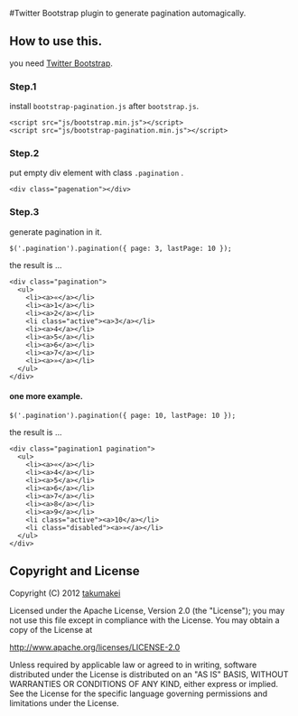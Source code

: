 #Twitter Bootstrap plugin to generate pagination automagically.

## How to use this.

you need [Twitter Bootstrap](http://twitter.github.com/bootstrap/).

### Step.1

install `bootstrap-pagination.js` after `bootstrap.js`.

    <script src="js/bootstrap.min.js"></script>
    <script src="js/bootstrap-pagination.min.js"></script>

### Step.2

put empty div element with class `.pagination` .

    <div class="pagenation"></div>

### Step.3

generate pagination in it.

    $('.pagination').pagination({ page: 3, lastPage: 10 });

the result is ...

    <div class="pagination">
      <ul>
        <li><a>«</a></li>
        <li><a>1</a></li>
        <li><a>2</a></li>
        <li class="active"><a>3</a></li>
        <li><a>4</a></li>
        <li><a>5</a></li>
        <li><a>6</a></li>
        <li><a>7</a></li>
        <li><a>»</a></li>
      </ul>
    </div>

#### one more example.

    $('.pagination').pagination({ page: 10, lastPage: 10 });

the result is ...

    <div class="pagination1 pagination">
      <ul>
        <li><a>«</a></li>
        <li><a>4</a></li>
        <li><a>5</a></li>
        <li><a>6</a></li>
        <li><a>7</a></li>
        <li><a>8</a></li>
        <li><a>9</a></li>
        <li class="active"><a>10</a></li>
        <li class="disabled"><a>»</a></li>
      </ul>
    </div>

## Copyright and License

Copyright (C) 2012 [takumakei](https://github.com/takumakei)

Licensed under the Apache License, Version 2.0 (the "License");
you may not use this file except in compliance with the License.
You may obtain a copy of the License at

  http://www.apache.org/licenses/LICENSE-2.0

Unless required by applicable law or agreed to in writing, software
distributed under the License is distributed on an "AS IS" BASIS,
WITHOUT WARRANTIES OR CONDITIONS OF ANY KIND, either express or implied.
See the License for the specific language governing permissions and
limitations under the License.
